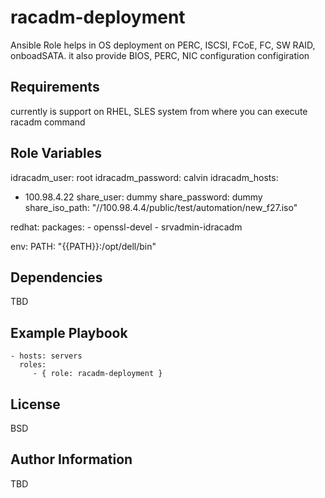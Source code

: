 racadm-deployment
=========

Ansible Role helps in OS deployment on PERC, ISCSI, FCoE, FC, SW RAID, onboadSATA.
it also provide BIOS, PERC, NIC configuration configiration 

Requirements
------------
currently is support on RHEL, SLES system from where you can execute racadm command


Role Variables
--------------
idracadm_user: root
idracadm_password: calvin
idracadm_hosts:
  - 100.98.4.22
share_user: dummy
share_password: dummy
share_iso_path: "//100.98.4.4/public/test/automation/new_f27.iso"

redhat:
  packages:
    - openssl-devel
    - srvadmin-idracadm

env:
  PATH: "{{PATH}}:/opt/dell/bin"  
  
Dependencies
------------

TBD

Example Playbook
----------------

    - hosts: servers
      roles:
         - { role: racadm-deployment }

License
-------

BSD

Author Information
------------------

TBD
